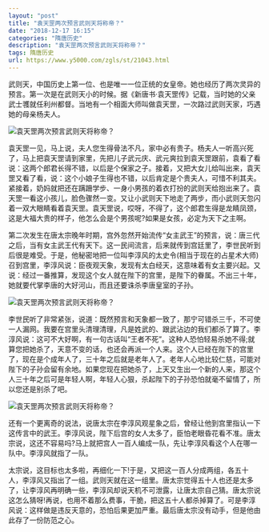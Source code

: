 ```yaml
---
layout: "post"
title: "袁天罡两次预言武则天将称帝？"
date: "2018-12-17 16:15"
categories: "隋唐历史"
description: "袁天罡两次预言武则天将称帝？"
tags: 隋唐历史
url: https://www.y5000.com/zgls/st/21043.html
---
```






武则天，中国历史上第一位、也是唯一一位正统的女皇帝。她也经历了两次灵异的预言。第一次是在武则天小的时候。据《新唐书·袁天罡传》记载，当时她的父亲武士彟就任利州都督。当地有一个相面大师叫做袁天罡，一次路过武则天家，巧遇她的母亲杨夫人。

![袁天罡两次预言武则天将称帝？](/uploads/allimg/170505/6-1F505105J1J3.JPG)

袁天罡一见，马上说，夫人您生得骨法不凡，家中必有贵子。杨夫人一听高兴死了，马上把袁天罡请到家里，先把儿子武元庆、武元爽拉到袁天罡跟前，袁看了看说：这两个郎君长得不错，以后是个保家之子。接着，又把大女儿给叫出来，袁天罡又看了看，说：这个小娘子生得也不错，以后肯定是个贵夫人，可惜不利其夫。紧接着，奶妈就把还在蹒跚学步、一身小男孩的着衣打扮的武则天给抱出来了。袁天罡一看这小孩儿，脸色骤然一变。又让小武则天下地走了两步，而小武则天忽闪着一双大眼睛看着袁天罡。袁天罡说，哎呀，不得了，这个郎君生得是龙睛凤颈，这是大福大贵的样子，他怎么会是个男孩呢?如果是女孩，必定为天下之主啊。

第二次发生在唐太宗晚年时期，宫外忽然开始流传“女主武王”的预言，说：唐三代之后，当有女主武王代有天下。这一民间流言，后来就传到宫廷里了，李世民听到后很是难受。于是，他秘密地把一位叫李淳风的太史令(相当于现在的占星术大师)召到宫里，李淳风说：臣夜观天象，发现有太白经天，这意味着有女主要兴起。又说：经过一番推算，发现这个女人就在陛下的宫里，是陛下的眷属。不出三十年，她就要代掌李唐的大好河山，而且还要诛杀李唐皇室的子孙。

![袁天罡两次预言武则天将称帝？](/uploads/allimg/170505/6-1F505105Q3942.JPG)

李世民听了非常紧张，说道：既然预言和天象都一致了，那宁可错杀三千，不可使一人漏网。我要在宫里头清理清理，凡是姓武的、跟武沾边的我们都杀了算了。李淳风说：这可不大好啊，有一句古话叫“王者不死”。这种人恐怕轻易杀她不得;就算您把她杀了，天意不变的话，也还会再派一个人来。这个人已经在陛下的宫里了，现在是个成年人了，三十年之后就是老年人了。老年人心地比较仁慈，可能对陛下的子孙会留有余地。如果您现在把她杀了，上天又生出一个新的人来，那这个人三十年之后可是年轻人啊，年轻人心狠，杀起陛下的子孙恐怕就毫不留情了，所以您还是别杀了吧。

![袁天罡两次预言武则天将称帝？](/uploads/allimg/170505/6-1F505105U0450.JPG)

还有一个更离奇的说法，说唐太宗在李淳风观星象之后，曾经让他到宫里指认一下这传言中的武王。李淳风说，陛下后宫的女人太多了，臣怕老眼昏花看不准。唐太宗说，这还不容易吗?马上就把宫人一百人编成一队，先让李淳风看这个人在哪一队中。李淳风就指了一队。

太宗说，这目标也太多啦，再细化一下!于是，又把这一百人分成两组，各五十人，李淳风又指出了一组。武则天就在这一组里。唐太宗觉得五十人也还是太多了，让李淳风再明确一些，李淳风却说天机不可泄露，让唐太宗自己猜。唐太宗说这怎么猜呀!再说，也用不着那么费事，干脆，把这五十人都杀掉算了。可是李淳风说：这样做是违反天意的，恐怕后果更加严重。最后唐太宗没有动手，但是他由此存了一份防范之心。
